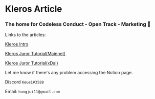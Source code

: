 # Kleros Article

### The home for Codeless Conduct - Open Track - Marketing 📝

Links to the articles:

[Kleros Intro](https://codelesss.notion.site/What-is-Kleros-5e0a6fcb4d2f445d9e4aa71ae521f606)

[Kleros Juror Tutorial(Mainnet)](https://www.notion.so/codelesss/Kleros-Juror-Tutorial-Mainnet-2b4f49165ff642bab377c37b7051a943)

[Kleros Juror Tutorial(xDai)](https://www.notion.so/codelesss/Kleros-Juror-Tutorial-Gnosis-xDAI-0486388183814359a06ba1639d0ae9e2)



Let me know if there's any problem accessing the Notion page.

Discord `Kouei#3588`

Email: `hungjui11@gmail.com`
